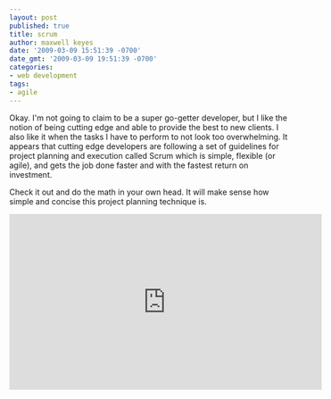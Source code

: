 ```yaml
---
layout: post
published: true
title: scrum
author: maxwell keyes
date: '2009-03-09 15:51:39 -0700'
date_gmt: '2009-03-09 19:51:39 -0700'
categories:
- web development
tags:
- agile
---
```


Okay. I'm not going to claim to be a super go-getter developer, but I like the notion of being cutting edge and able to provide the best to new clients. I also like it when the tasks I have to perform to not look too overwhelming. It appears that cutting edge developers are following a set of guidelines for project planning and execution called Scrum which is simple, flexible (or agile), and gets the job done faster and with the fastest return on investment.

Check it out and do the math in your own head. It will make sense how simple and concise this project planning technique is.

<iframe width="560" height="315" src="https://www.youtube.com/embed/vmGMpME_phg" frameborder="0" allowfullscreen></iframe>
